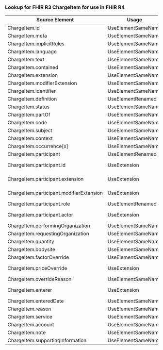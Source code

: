 ### Lookup for FHIR R3 ChargeItem for use in FHIR R4

| Source Element | Usage | Target |
| -------------- | ----- | ------ |
| ChargeItem.id | UseElementSameName | ChargeItem.id |
| ChargeItem.meta | UseElementSameName | ChargeItem.meta |
| ChargeItem.implicitRules | UseElementSameName | ChargeItem.implicitRules |
| ChargeItem.language | UseElementSameName | ChargeItem.language |
| ChargeItem.text | UseElementSameName | ChargeItem.text |
| ChargeItem.contained | UseElementSameName | ChargeItem.contained |
| ChargeItem.extension | UseElementSameName | ChargeItem.extension |
| ChargeItem.modifierExtension | UseElementSameName | ChargeItem.modifierExtension |
| ChargeItem.identifier | UseElementSameName | ChargeItem.identifier |
| ChargeItem.definition | UseElementRenamed | ChargeItem.definitionUri |
| ChargeItem.status | UseElementSameName | ChargeItem.status |
| ChargeItem.partOf | UseElementSameName | ChargeItem.partOf |
| ChargeItem.code | UseElementSameName | ChargeItem.code |
| ChargeItem.subject | UseElementSameName | ChargeItem.subject |
| ChargeItem.context | UseElementSameName | ChargeItem.context |
| ChargeItem.occurrence[x] | UseElementSameName | ChargeItem.occurrence[x] |
| ChargeItem.participant | UseElementRenamed | ChargeItem.performer |
| ChargeItem.participant.id | UseExtension | http://hl7.org/fhir/3.0/StructureDefinition/extension-ChargeItem.participant.id |
| ChargeItem.participant.extension | UseExtension | http://hl7.org/fhir/3.0/StructureDefinition/extension-ChargeItem.participant.extension |
| ChargeItem.participant.modifierExtension | UseExtension | http://hl7.org/fhir/3.0/StructureDefinition/extension-ChargeItem.participant.modifierExtension |
| ChargeItem.participant.role | UseElementRenamed | ChargeItem.performer.function |
| ChargeItem.participant.actor | UseExtension | http://hl7.org/fhir/3.0/StructureDefinition/extension-ChargeItem.participant.actor |
| ChargeItem.performingOrganization | UseElementSameName | ChargeItem.performingOrganization |
| ChargeItem.requestingOrganization | UseElementSameName | ChargeItem.requestingOrganization |
| ChargeItem.quantity | UseElementSameName | ChargeItem.quantity |
| ChargeItem.bodysite | UseElementSameName | ChargeItem.bodysite |
| ChargeItem.factorOverride | UseElementSameName | ChargeItem.factorOverride |
| ChargeItem.priceOverride | UseExtension | http://hl7.org/fhir/3.0/StructureDefinition/extension-ChargeItem.priceOverride |
| ChargeItem.overrideReason | UseElementSameName | ChargeItem.overrideReason |
| ChargeItem.enterer | UseExtension | http://hl7.org/fhir/3.0/StructureDefinition/extension-ChargeItem.enterer |
| ChargeItem.enteredDate | UseElementSameName | ChargeItem.enteredDate |
| ChargeItem.reason | UseElementSameName | ChargeItem.reason |
| ChargeItem.service | UseElementSameName | ChargeItem.service |
| ChargeItem.account | UseElementSameName | ChargeItem.account |
| ChargeItem.note | UseElementSameName | ChargeItem.note |
| ChargeItem.supportingInformation | UseElementSameName | ChargeItem.supportingInformation |

